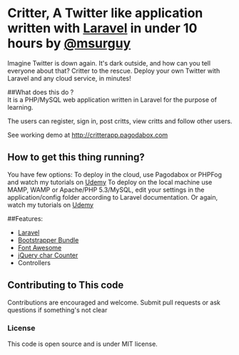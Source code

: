 # Critter, A Twitter like application written with [Laravel] in under 10 hours by [@msurguy]

Imagine Twitter is down again. It's dark outside, and how can you tell everyone about that? 
Critter to the rescue. Deploy your own Twitter with Laravel and any cloud service, in minutes! 

##What does this do ?   
It is a PHP/MySQL web application written in Laravel for the purpose of learning. 

The users can register, sign in, post critts, view critts and follow other users.

See working demo at http://critterapp.pagodabox.com

## How to get this thing running? 
You have few options:
To deploy in the cloud, use Pagodabox or PHPFog and watch my tutorials on [Udemy]
To deploy on the local machine use MAMP, WAMP or Apache/PHP 5.3/MySQL, edit your settings in the application/config folder according to Laravel documentation. Or again, watch my tutorials on [Udemy] 
  
##Features: 
* [Laravel]
* [Bootstrapper Bundle]
* [Font Awesome]
* [jQuery char Counter]
* Controllers

## Contributing to This code
Contributions are encouraged and welcome. Submit pull requests or ask questions if something's not clear

### License
This code is open source and is under MIT license.

  [@msurguy]: http://twitter.com/msurguy
  [Laravel]: http://laravel.com
  [Bootstrapper Bundle]: http://bundles.laravel.com/bundle/bootstrapper
  [jQuery char Counter]: http://www.tomdeater.com
  [Font Awesome]: http://fortawesome.github.com/Font-Awesome/
  [Udemy]: http://www.udemy.com/develop-web-apps-with-laravel-php-framework/